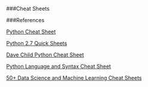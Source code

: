 ###Cheat Sheets

###References

[Python Cheat Sheet](https://s3.amazonaws.com/michael-kennedy/downloads/DM/python_cheat_sheet.pdf)

[Python 2.7 Quick Sheets](http://www.astro.up.pt/~sousasag/Python_For_Astronomers/Python_qr.pdf)

[Dave Child Python Cheat Sheet](http://www.cheatography.com/davechild/cheat-sheets/python/pdf/)

[Python Language and Syntax Cheat Sheet](http://ddi.ifi.lmu.de/probestudium/2013/ws-i-3d-programmierung/tutorials/python-referenzkarte)

[50+ Data Science and Machine Learning Cheat Sheets](http://www.kdnuggets.com/2015/07/good-data-science-machine-learning-cheat-sheets.html)
